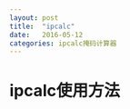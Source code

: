 ```yaml
---
layout: post
title:  "ipcalc"
date:   2016-05-12
categories: ipcalc掩码计算器
---
```



# ipcalc使用方法

```

```
